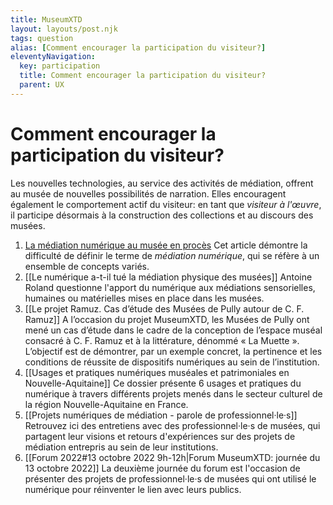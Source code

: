 ```yaml
---
title: MuseumXTD
layout: layouts/post.njk
tags: question
alias: [Comment encourager la participation du visiteur?]
eleventyNavigation:
  key: participation
  title: Comment encourager la participation du visiteur?
  parent: UX
---
```

# **Comment encourager la participation du visiteur**?
Les nouvelles technologies, au service des activités de médiation, offrent au musée de nouvelles possibilités de narration. Elles encouragent également le comportement actif du visiteur: en tant que *visiteur à l'œuvre*, il participe désormais à la construction des collections et au discours des musées. 

1. [La médiation numérique au musée en procès](https://doi.org/10.4000/rfsic.5592)
   Cet article démontre la difficulté de définir le terme de *médiation numérique*, qui se réfère à un ensemble de concepts variés.
2. [[Le numérique a-t-il tué la médiation physique des musées]]
   Antoine Roland questionne l'apport du numérique aux médiations sensorielles, humaines ou matérielles mises en place dans les musées.
3. [[Le projet Ramuz. Cas d’étude des Musées de Pully autour de C. F. Ramuz]]
   A l’occasion du projet MuseumXTD, les Musées de Pully ont mené un cas d’étude dans le cadre de la conception de l’espace muséal consacré à C. F. Ramuz et à la littérature, dénommé « La Muette ». L’objectif est de démontrer, par un exemple concret, la pertinence et les conditions de réussite de dispositifs numériques au sein de l’institution. 
4. [[Usages et pratiques numériques muséales et patrimoniales en Nouvelle-Aquitaine]]
   Ce dossier présente 6 usages et pratiques du numérique à travers différents projets menés dans le secteur culturel de la région Nouvelle-Aquitaine en France. 
5. [[Projets numériques de médiation - parole de professionnel·le·s]] 
   Retrouvez ici des entretiens avec des professionnel·le·s de musées, qui partagent leur visions et retours d'expériences sur des projets de médiation entrepris au sein de leur institutions.  
6. [[Forum 2022#13 octobre 2022 9h-12h|Forum MuseumXTD: journée du 13 octobre 2022]]
   La deuxième journée du forum est l'occasion de présenter des projets de professionnel·le·s de musées qui ont utilisé le numérique pour réinventer le lien avec leurs publics.  

